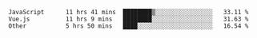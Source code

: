 
<!--
**xy406043/xy406043** is a ✨ _special_ ✨ repository because its `README.md` (this file) appears on your GitHub profile.

Here are some ideas to get you started:

- 🔭 I’m currently working on ...
- 🌱 I’m currently learning ...
- 👯 I’m looking to collaborate on ...
- 🤔 I’m looking for help with ...
- 💬 Ask me about ...
- 📫 How to reach me: ...
- 😄 Pronouns: ...
- ⚡ Fun fact: ...
-->

<!--START_SECTION:waka-->

```text
JavaScript      11 hrs 41 mins  ████████▒░░░░░░░░░░░░░░░░   33.11 %
Vue.js          11 hrs 9 mins   ████████░░░░░░░░░░░░░░░░░   31.63 %
Other           5 hrs 50 mins   ████░░░░░░░░░░░░░░░░░░░░░   16.54 %
```

<!--END_SECTION:waka-->
